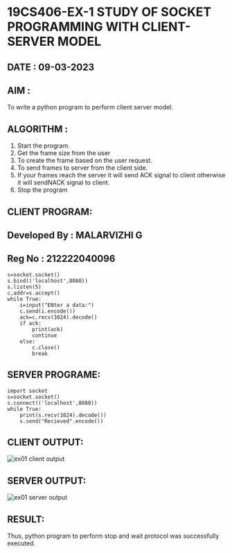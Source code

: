 # 19CS406-EX-1 STUDY OF SOCKET PROGRAMMING WITH CLIENT-SERVER MODEL

## DATE : 09-03-2023

## AIM :
To write a python program to perform client server model.

## ALGORITHM :
1. Start the program.
2. Get the frame size from the user
3. To create the frame based on the user request.
4. To send frames to server from the client side.
5. If your frames reach the server it will send ACK signal to client otherwise it will sendNACK signal to client.
6. Stop the program



## CLIENT PROGRAM:
## Developed By : MALARVIZHI G
## Reg No : 212222040096
```import socket
s=socket.socket()
s.bind(('localhost',8080))
s.listen(5) 
c,addr=s.accept()
while True:
	i=input("ENter a data:")  
	c.send(i.encode())  
	ack=c.recv(1024).decode()  
	if ack: 
		print(ack)
		continue  
	else:
		c.close()
		break
```

## SERVER PROGRAME:

```
import socket
s=socket.socket()
s.connect(('localhost',8080))
while True:
	print(s.recv(1024).decode())  
	s.send("Recieved".encode())
```


## CLIENT OUTPUT:
![ex01 client output](https://github.com/22008650/19CS406-EX-1/assets/122548204/149ef68d-b811-4dd6-95c3-699209b11c71)
## SERVER OUTPUT:
![ex01 server output](https://github.com/22008650/19CS406-EX-1/assets/122548204/5f74b1c7-b48f-4b6a-a6bb-0f6e7e1fe78a)


## RESULT:
Thus, python program to perform stop and wait protocol was successfully executed.
